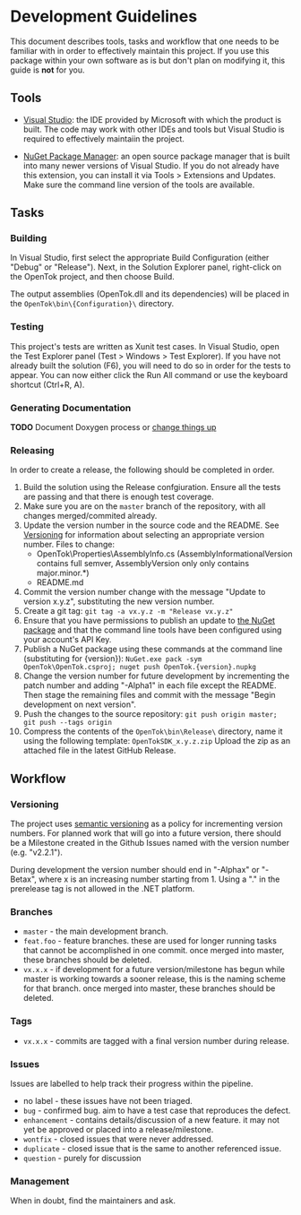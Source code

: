 # Development Guidelines

This document describes tools, tasks and workflow that one needs to be familiar with in order to effectively maintain
this project. If you use this package within your own software as is but don't plan on modifying it, this guide is
**not** for you.

## Tools

*  [Visual Studio](http://www.visualstudio.com/): the IDE provided by Microsoft with which the product is built. The
   code may work with other IDEs and tools but Visual Studio is required to effectively maintaiin the project.

*  [NuGet Package Manager](http://www.nuget.org/): an open source package manager that is built into many newer
   versions of Visual Studio. If you do not already have this extension, you can install it via
   Tools > Extensions and Updates. Make sure the command line version of the tools are available.

## Tasks

### Building

In Visual Studio, first select the appropriate Build Configuration (either "Debug" or "Release"). Next, in the Solution
Explorer panel, right-click on the OpenTok project, and then choose Build.

The output assemblies (OpenTok.dll and its dependencies) will be placed in the `OpenTok\bin\{Configuration}\` directory.

### Testing

This project's tests are written as Xunit test cases. In Visual Studio, open the Test Explorer panel (Test > Windows >
Test Explorer). If you have not already built the solution (F6), you will need to do so in order for the tests to appear.
You can now either click the Run All command or use the keyboard shortcut (Ctrl+R, A).

### Generating Documentation

**TODO** Document Doxygen process or [change things up](https://github.com/opentok/Opentok-.NET-SDK/issues/31)

### Releasing

In order to create a release, the following should be completed in order.

1. Build the solution using the Release confgiuration. Ensure all the tests are passing and that there is enough test coverage.
1. Make sure you are on the `master` branch of the repository, with all changes merged/commited already.
1. Update the version number in the source code and the README. See [Versioning](#versioning) for information
   about selecting an appropriate version number. Files to change:
   - OpenTok\Properties\AssemblyInfo.cs (AssemblyInformationalVersion contains full semver, AssemblyVersion only
     only contains major.minor.*)
   - README.md
1. Commit the version number change with the message "Update to version x.y.z", substituting the new version number.
1. Create a git tag: `git tag -a vx.y.z -m "Release vx.y.z"`
1. Ensure that you have permissions to publish an update to [the NuGet package](https://www.nuget.org/packages/OpenTok/)
   and that the command line tools have been configured using your account's API Key.
1. Publish a NuGet package using these commands at the command line (substituting for {version}):
   `NuGet.exe pack -sym OpenTok\OpenTok.csproj; nuget push OpenTok.{version}.nupkg`
1. Change the version number for future development by incrementing the patch number and
   adding "-Alpha1" in each file except the README. Then stage the remaining files and commit with the message
   "Begin development on next version".
1. Push the changes to the source repository: `git push origin master; git push --tags origin`
1. Compress the contents of the `OpenTok\bin\Release\` directory, name it using the following template: `OpenTokSDK_x.y.z.zip`
   Upload the zip as an attached file in the latest GitHub Release.

## Workflow

### Versioning

The project uses [semantic versioning](http://semver.org/) as a policy for incrementing version numbers. For planned
work that will go into a future version, there should be a Milestone created in the Github Issues named with the version
number (e.g. "v2.2.1").

During development the version number should end in "-Alphax" or "-Betax", where x is an increasing number starting from 1.
Using a "." in the prerelease tag is not allowed in the .NET platform.

### Branches

*  `master` - the main development branch.
*  `feat.foo` - feature branches. these are used for longer running tasks that cannot be accomplished in one commit.
   once merged into master, these branches should be deleted.
*  `vx.x.x` - if development for a future version/milestone has begun while master is working towards a sooner
   release, this is the naming scheme for that branch. once merged into master, these branches should be deleted.

### Tags

*  `vx.x.x` - commits are tagged with a final version number during release.

### Issues

Issues are labelled to help track their progress within the pipeline.

*  no label - these issues have not been triaged.
*  `bug` - confirmed bug. aim to have a test case that reproduces the defect.
*  `enhancement` - contains details/discussion of a new feature. it may not yet be approved or placed into a
   release/milestone.
*  `wontfix` - closed issues that were never addressed.
*  `duplicate` - closed issue that is the same to another referenced issue.
*  `question` - purely for discussion

### Management

When in doubt, find the maintainers and ask.